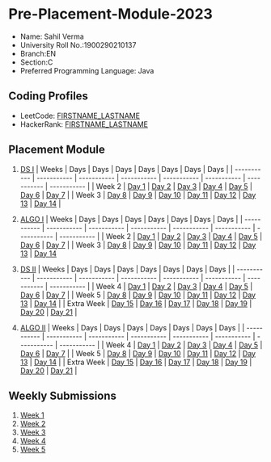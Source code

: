  # Pre-Placement-Module-2023

- Name: Sahil Verma
- University Roll No.:1900290210137
- Branch:EN
- Section:C
- Preferred Programming Language: Java

## Coding Profiles
- LeetCode: [FIRSTNAME_LASTNAME](https://leetcode.com/Sahil_Verma2000/)
- HackerRank: [FIRSTNAME_LASTNAME](https://www.hackerrank.com/HackerRankUserName)

## Placement Module
1. [DS I](https://github.com/sahilverma00/Pre-Placement-Module-2023/tree/main/DS%20I)
    | Weeks | Days | Days | Days | Days | Days | Days | Days |
    | ----------- | ----------- | ----------- | ----------- | ----------- | ----------- | ----------- | ----------- | 
    | Week 2 | [Day 1](https://github.com/sahilverma00/Pre-Placement-Module-2023/tree/main/DS%20I/Day%201) | [Day 2](https://github.com/sahilverma00/Pre-Placement-Module-2023/tree/main/DS%20I/Day%202) | [Day 3](https://github.com/sahilverma00/Pre-Placement-Module-2023/tree/main/DS%20I/Day%203) | [Day 4](https://github.com/sahilverma00/Pre-Placement-Module-2023/tree/main/DS%20I/Day%204) | [Day 5](https://github.com/sahilverma00/Pre-Placement-Module-2023/tree/main/DS%20I/Day%205) | [Day 6](https://github.com/sahilverma00/Pre-Placement-Module-2023/tree/main/DS%20I/Day%206) | [Day 7](https://github.com/sahilverma00/Pre-Placement-Module-2023/tree/main/DS%20I/Day%207) |
    | Week 3 | [Day 8](https://github.com/sahilverma00/Pre-Placement-Module-2023/tree/main/DS%20I/Day%208) | [Day 9](https://github.com/sahilverma00/Pre-Placement-Module-2023/tree/main/DS%20I/Day%209) | [Day 10](https://github.com/sahilverma00/Pre-Placement-Module-2023/tree/main/DS%20I/Day%2010) | [Day 11](https://github.com/sahilverma00/Pre-Placement-Module-2023/tree/main/DS%20I/Day%2011) | [Day 12](https://github.com/sahilverma00/Pre-Placement-Module-2023/tree/main/DS%20I/Day%2012) | [Day 13](https://github.com/sahilverma00/Pre-Placement-Module-2023/tree/main/DS%20I/Day%2013) | [Day 14](https://github.com/sahilverma00/Pre-Placement-Module-2023/tree/main/DS%20I/Day%2014) |
    
2. [ALGO I](https://github.com/sahilverma00/Pre-Placement-Module-2023/tree/main/ALGO%20I)
    | Weeks | Days | Days | Days | Days | Days | Days | Days |
    | ----------- | ----------- | ----------- | ----------- | ----------- | ----------- | ----------- | ----------- |
    | Week 2 | [Day 1](https://github.com/sahilverma00/Pre-Placement-Module-2023/tree/main/ALGO%20I/Day%201) | [Day 2](https://github.com/sahilverma00/Pre-Placement-Module-2023/tree/main/ALGO%20I/Day%202) | [Day 3](https://github.com/sahilverma00/Pre-Placement-Module-2023/tree/main/ALGO%20I/Day%203) | [Day 4](https://github.com/sahilverma00/Pre-Placement-Module-2023/tree/main/ALGO%20I/Day%204) | [Day 5](https://github.com/sahilverma00/Pre-Placement-Module-2023/tree/main/ALGO%20I/Day%205) | [Day 6](https://github.com/sahilverma00/Pre-Placement-Module-2023/tree/main/ALGO%20I/Day%206) | [Day 7](https://github.com/sahilverma00/Pre-Placement-Module-2023/tree/main/ALGO%20I/Day%207) |
    | Week 3 | [Day 8](https://github.com/sahilverma00/Pre-Placement-Module-2023/tree/main/ALGO%20I/Day%208) | [Day 9](https://github.com/sahilverma00/Pre-Placement-Module-2023/tree/main/ALGO%20I/Day%209) | [Day 10](https://github.com/sahilverma00/Pre-Placement-Module-2023/tree/main/ALGO%20I/Day%2010) | [Day 11](https://github.com/sahilverma00/Pre-Placement-Module-2023/tree/main/ALGO%20I/Day%2011) | [Day 12](https://github.com/sahilverma00/Pre-Placement-Module-2023/tree/main/ALGO%20I/Day%2012) | [Day 13](https://github.com/sahilverma00/Pre-Placement-Module-2023/tree/main/ALGO%20I/Day%2013) | [Day 14](https://github.com/sahilverma00/Pre-Placement-Module-2023/tree/main/ALGO%20I/Day%2014)  
    
3. [DS II](https://github.com/sahilverma00/Pre-Placement-Module-2023/tree/main/DS%20II)
    | Weeks | Days | Days | Days | Days | Days | Days | Days |
    | ----------- | ----------- | ----------- | ----------- | ----------- | ----------- | ----------- | ----------- |
    | Week 4 | [Day 1](https://github.com/sahilverma00/Pre-Placement-Module-2023/tree/main/DS%20II/Day%201) | [Day 2](https://github.com/sahilverma00/Pre-Placement-Module-2023/tree/main/DS%20II/Day%202) | [Day 3](https://github.com/sahilverma00/Pre-Placement-Module-2023/tree/main/DS%20II/Day%203) | [Day 4](https://github.com/sahilverma00/Pre-Placement-Module-2023/tree/main/DS%20II/Day%204) | [Day 5](https://github.com/sahilverma00/Pre-Placement-Module-2023/tree/main/DS%20II/Day%205) | [Day 6](https://github.com/sahilverma00/Pre-Placement-Module-2023/tree/main/DS%20II/Day%206) | [Day 7](https://github.com/sahilverma00/Pre-Placement-Module-2023/tree/main/DS%20II/Day%207) | 
    | Week 5 | [Day 8](https://github.com/sahilverma00/Pre-Placement-Module-2023/tree/main/DS%20II/Day%208) | [Day 9](https://github.com/sahilverma00/Pre-Placement-Module-2023/tree/main/DS%20II/Day%209) | [Day 10](https://github.com/sahilverma00/Pre-Placement-Module-2023/tree/main/DS%20II/Day%2010) | [Day 11](https://github.com/sahilverma00/Pre-Placement-Module-2023/tree/main/DS%20II/Day%2011) | [Day 12](https://github.com/sahilverma00/Pre-Placement-Module-2023/tree/main/DS%20II/Day%2012) | [Day 13](https://github.com/sahilverma00/Pre-Placement-Module-2023/tree/main/DS%20II/Day%2013) | [Day 14](https://github.com/sahilverma00/Pre-Placement-Module-2023/tree/main/DS%20II/Day%2014) |
    | Extra Week | [Day 15](https://github.com/sahilverma00/Pre-Placement-Module-2023/tree/main/DS%20II/Day%2015) | [Day 16](https://github.com/sahilverma00/Pre-Placement-Module-2023/tree/main/DS%20II/Day%2016) | [Day 17](https://github.com/sahilverma00/Pre-Placement-Module-2023/tree/main/DS%20II/Day%2017) | [Day 18](https://github.com/sahilverma00/Pre-Placement-Module-2023/tree/main/DS%20II/Day%2018) | [Day 19](https://github.com/sahilverma00/Pre-Placement-Module-2023/tree/main/DS%20II/Day%2019) | [Day 20](https://github.com/sahilverma00/Pre-Placement-Module-2023/tree/main/DS%20II/Day%2020) | [Day 21](https://github.com/sahilverma00/Pre-Placement-Module-2023/tree/main/DS%20II/Day%2021) |
    
4. [ALGO II](https://github.com/sahilverma00/Pre-Placement-Module-2023/tree/main/ALGO%20II)
    | Weeks | Days | Days | Days | Days | Days | Days | Days |
    | ----------- | ----------- | ----------- | ----------- | ----------- | ----------- | ----------- | ----------- |
    | Week 4 | [Day 1](https://github.com/sahilverma00/Pre-Placement-Module-2023/tree/main/ALGO%20II/Day%201) | [Day 2](https://github.com/sahilverma00/Pre-Placement-Module-2023/tree/main/ALGO%20II/Day%202) | [Day 3](https://github.com/sahilverma00/Pre-Placement-Module-2023/tree/main/ALGO%20II/Day%203) | [Day 4](https://github.com/sahilverma00/Pre-Placement-Module-2023/tree/main/ALGO%20II/Day%204) | [Day 5](https://github.com/sahilverma00/Pre-Placement-Module-2023/tree/main/ALGO%20II/Day%205) | [Day 6](https://github.com/sahilverma00/Pre-Placement-Module-2023/tree/main/ALGO%20II/Day%206) | [Day 7](https://github.com/sahilverma00/Pre-Placement-Module-2023/tree/main/ALGO%20II/Day%207) |
    | Week 5 | [Day 8](https://github.com/sahilverma00/Pre-Placement-Module-2023/tree/main/ALGO%20II/Day%208) | [Day 9](https://github.com/sahilverma00/Pre-Placement-Module-2023/tree/main/ALGO%20II/Day%209) | [Day 10](https://github.com/sahilverma00/Pre-Placement-Module-2023/tree/main/ALGO%20II/Day%2010) | [Day 11](https://github.com/sahilverma00/Pre-Placement-Module-2023/tree/main/ALGO%20II/Day%2011) | [Day 12](https://github.com/sahilverma00/Pre-Placement-Module-2023/tree/main/ALGO%20II/Day%2012) | [Day 13](https://github.com/sahilverma00/Pre-Placement-Module-2023/tree/main/ALGO%20II/Day%2013) | [Day 14](https://github.com/sahilverma00/Pre-Placement-Module-2023/tree/main/ALGO%20II/Day%2014) |
    | Extra Week | [Day 15](https://github.com/sahilverma00/Pre-Placement-Module-2023/tree/main/ALGO%20II/Day%2015) | [Day 16](https://github.com/sahilverma00/Pre-Placement-Module-2023/tree/main/ALGO%20II/Day%2016) | [Day 17](https://github.com/sahilverma00/Pre-Placement-Module-2023/tree/main/ALGO%20II/Day%2017) | [Day 18](https://github.com/sahilverma00/Pre-Placement-Module-2023/tree/main/ALGO%20II/Day%2018) | [Day 19](https://github.com/sahilverma00/Pre-Placement-Module-2023/tree/main/ALGO%20II/Day%2019) | [Day 20](https://github.com/sahilverma00/Pre-Placement-Module-2023/tree/main/ALGO%20II/Day%2020) | [Day 21](https://github.com/sahilverma00/Pre-Placement-Module-2023/tree/main/ALGO%20II/Day%2021) |

## Weekly Submissions
1. [Week 1](https://github.com/sahilverma00/Pre-Placement-Module-2023/tree/main/Weekly%20Submissions/Week%201)
2. [Week 2](https://github.com/sahilverma00/Pre-Placement-Module-2023/tree/main/Weekly%20Submissions/Week%202)
3. [Week 3](https://github.com/sahilverma00/Pre-Placement-Module-2023/tree/main/Weekly%20Submissions/Week%203)
4. [Week 4](https://github.com/sahilverma00/Pre-Placement-Module-2023/tree/main/Weekly%20Submissions/Week%204)
5. [Week 5](https://github.com/sahilverma00/Pre-Placement-Module-2023/tree/main/Weekly%20Submissions/Week%205)
